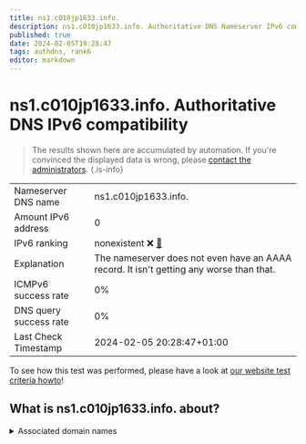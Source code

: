 ```yaml
---
title: ns1.c010jp1633.info.
description: ns1.c010jp1633.info. Authoritative DNS Nameserver IPv6 compatibility
published: true
date: 2024-02-05T19:28:47
tags: authdns, rank6
editor: markdown
---
```


# ns1.c010jp1633.info. Authoritative DNS IPv6 compatibility

> The results shown here are accumulated by automation. If you're convinced the displayed data is wrong, please [contact the administrators](/howto/chat). 
{.is-info}




|   |   |
| - | - |
| Nameserver DNS name | ns1.c010jp1633.info.
| Amount IPv6 address | 0
| IPv6 ranking | nonexistent :x: [🔗](/howto/ranking) |
| Explanation | The nameserver does not even have an AAAA record. It isn't getting any worse than that. |
| ICMPv6 success rate | 0%|
| DNS query success rate | 0% |
| Last Check Timestamp | 2024-02-05 20:28:47+01:00 |

To see how this test was performed, please have a look at [our website test criteria howto](/howto/testcriteria/authdns)!


## What is ns1.c010jp1633.info. about?






<details>
<summary>Associated domain names</summary>

www.novo-nordisk.com

</details>
